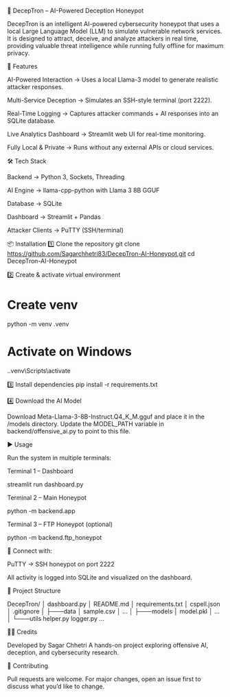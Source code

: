 🍯 DecepTron – AI-Powered Deception Honeypot


DecepTron is an intelligent AI-powered cybersecurity honeypot that uses a local Large Language Model (LLM) to simulate vulnerable network services. It is designed to attract, deceive, and analyze attackers in real time, providing valuable threat intelligence while running fully offline for maximum privacy.


🚀 Features

AI-Powered Interaction → Uses a local Llama-3 model to generate realistic attacker responses.

Multi-Service Deception → Simulates an SSH-style terminal (port 2222).

Real-Time Logging → Captures attacker commands + AI responses into an SQLite database.

Live Analytics Dashboard → Streamlit web UI for real-time monitoring.

Fully Local & Private → Runs without any external APIs or cloud services.


🛠️ Tech Stack

Backend → Python 3, Sockets, Threading

AI Engine → llama-cpp-python
 with Llama 3 8B GGUF

Database → SQLite

Dashboard → Streamlit + Pandas

Attacker Clients → PuTTY (SSH/terminal)



📦 Installation
1️⃣ Clone the repository
git clone https://github.com/Sagarchhetri83/DecepTron-AI-Honeypot.git
cd DecepTron-AI-Honeypot

2️⃣ Create & activate virtual environment
# Create venv
python -m venv .venv  

# Activate on Windows
.\.venv\Scripts\activate

3️⃣ Install dependencies
pip install -r requirements.txt

4️⃣ Download the AI Model

Download Meta-Llama-3-8B-Instruct.Q4_K_M.gguf and place it in the /models directory.
Update the MODEL_PATH variable in backend/offensive_ai.py to point to this file.

▶️ Usage

Run the system in multiple terminals:

Terminal 1 – Dashboard

streamlit run dashboard.py


Terminal 2 – Main Honeypot

python -m backend.app


Terminal 3 – FTP Honeypot (optional)

python -m backend.ftp_honeypot


🔗 Connect with:

PuTTY → SSH honeypot on port 2222

All activity is logged into SQLite and visualized on the dashboard.

📂 Project Structure

DecepTron/
│   dashboard.py
│   README.md
│   requirements.txt
│   cspell.json
│   .gitignore
│
├───data
│       sample.csv
│       ...
│
├───models
│       model.pkl
│       ...
│
└───utils
        helper.py
        logger.py
        ...


👨‍💻 Credits

Developed by Sagar Chhetri 
A hands-on project exploring offensive AI, deception, and cybersecurity research.

🤝 Contributing

Pull requests are welcome. For major changes, open an issue first to discuss what you’d like to change.